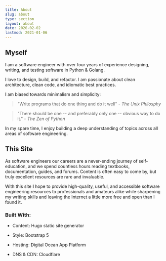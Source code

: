 ```yaml
---
title: About
slug: about
type: section
layout: about
date: 2020-02-02
lastmod: 2021-01-06
---
```

## Myself

I am a software engineer with over four years of experience designing, writing, and testing software in Python & Golang.

I love to design, build, and refactor. I am passionate about clean architecture, clean code, and idiomatic best practices.

I am biased towards minimalism and simplicity:

> "Write programs that do one thing and do it well" - _The Unix Philosphy_

> "There should be one -- and preferably only one -- obvious way to do it." - _The Zen of Python_

In my spare time, I enjoy building a deep understanding of topics across all areas of software engineering.


## This Site

As software engineers our careers are a never-ending journey of self-education, and we spend countless hours reading textbooks, documentation, guides, and forums. Content is often easy to come by, but truly excellent resources are rare and invaluable.

With this site I hope to provide high-quality, useful, and accessible software engineering resources to professionals and amateurs alike while sharpening my writing skills and leaving the Internet a little more free and open than I found it.

### Built With:

* Content: Hugo static site generator

* Style: Bootstrap 5

* Hosting: Digital Ocean App Platform

* DNS & CDN: Cloudflare

